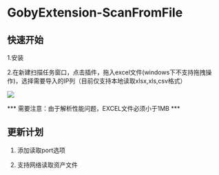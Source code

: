 # GobyExtension-ScanFromFile

## 快速开始

1.安装

2.在新建扫描任务窗口，点击插件，拖入excel文件(windows下不支持拖拽操作)，选择需要导入的IP列（目前仅支持本地读取xlsx,xls,csv格式）

![](https://picbed-3fst.oss-cn-shanghai.aliyuncs.com/ScanFromFile-demo.gif)

  *** 需要注意：由于解析性能问题，EXCEL文件必须小于1MB ***

## 更新计划
1. 添加读取port选项

2. 支持网络读取资产文件